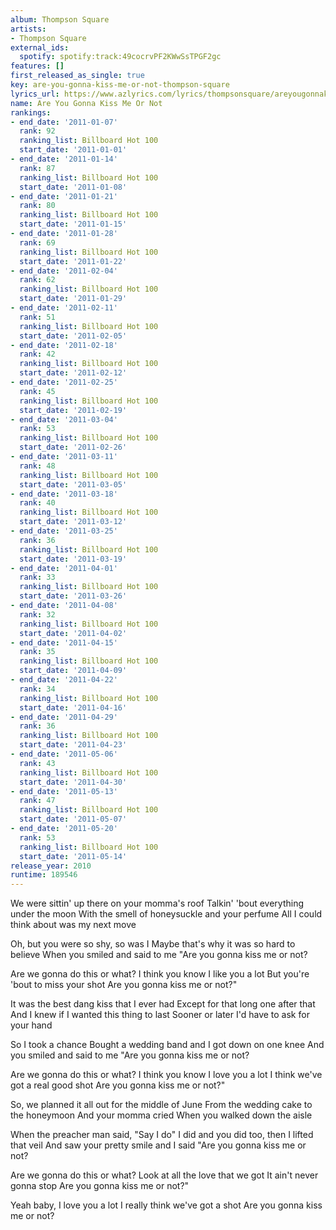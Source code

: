 ```yaml
---
album: Thompson Square
artists:
- Thompson Square
external_ids:
  spotify: spotify:track:49cocrvPF2KWwSsTPGF2gc
features: []
first_released_as_single: true
key: are-you-gonna-kiss-me-or-not-thompson-square
lyrics_url: https://www.azlyrics.com/lyrics/thompsonsquare/areyougonnakissmeornot.html
name: Are You Gonna Kiss Me Or Not
rankings:
- end_date: '2011-01-07'
  rank: 92
  ranking_list: Billboard Hot 100
  start_date: '2011-01-01'
- end_date: '2011-01-14'
  rank: 87
  ranking_list: Billboard Hot 100
  start_date: '2011-01-08'
- end_date: '2011-01-21'
  rank: 80
  ranking_list: Billboard Hot 100
  start_date: '2011-01-15'
- end_date: '2011-01-28'
  rank: 69
  ranking_list: Billboard Hot 100
  start_date: '2011-01-22'
- end_date: '2011-02-04'
  rank: 62
  ranking_list: Billboard Hot 100
  start_date: '2011-01-29'
- end_date: '2011-02-11'
  rank: 51
  ranking_list: Billboard Hot 100
  start_date: '2011-02-05'
- end_date: '2011-02-18'
  rank: 42
  ranking_list: Billboard Hot 100
  start_date: '2011-02-12'
- end_date: '2011-02-25'
  rank: 45
  ranking_list: Billboard Hot 100
  start_date: '2011-02-19'
- end_date: '2011-03-04'
  rank: 53
  ranking_list: Billboard Hot 100
  start_date: '2011-02-26'
- end_date: '2011-03-11'
  rank: 48
  ranking_list: Billboard Hot 100
  start_date: '2011-03-05'
- end_date: '2011-03-18'
  rank: 40
  ranking_list: Billboard Hot 100
  start_date: '2011-03-12'
- end_date: '2011-03-25'
  rank: 36
  ranking_list: Billboard Hot 100
  start_date: '2011-03-19'
- end_date: '2011-04-01'
  rank: 33
  ranking_list: Billboard Hot 100
  start_date: '2011-03-26'
- end_date: '2011-04-08'
  rank: 32
  ranking_list: Billboard Hot 100
  start_date: '2011-04-02'
- end_date: '2011-04-15'
  rank: 35
  ranking_list: Billboard Hot 100
  start_date: '2011-04-09'
- end_date: '2011-04-22'
  rank: 34
  ranking_list: Billboard Hot 100
  start_date: '2011-04-16'
- end_date: '2011-04-29'
  rank: 36
  ranking_list: Billboard Hot 100
  start_date: '2011-04-23'
- end_date: '2011-05-06'
  rank: 43
  ranking_list: Billboard Hot 100
  start_date: '2011-04-30'
- end_date: '2011-05-13'
  rank: 47
  ranking_list: Billboard Hot 100
  start_date: '2011-05-07'
- end_date: '2011-05-20'
  rank: 53
  ranking_list: Billboard Hot 100
  start_date: '2011-05-14'
release_year: 2010
runtime: 189546
---
```

We were sittin' up there on your momma's roof
Talkin' 'bout everything under the moon
With the smell of honeysuckle and your perfume
All I could think about was my next move

Oh, but you were so shy, so was I
Maybe that's why it was so hard to believe
When you smiled and said to me
"Are you gonna kiss me or not?

Are we gonna do this or what?
I think you know I like you a lot
But you're 'bout to miss your shot
Are you gonna kiss me or not?"

It was the best dang kiss that I ever had
Except for that long one after that
And I knew if I wanted this thing to last
Sooner or later I'd have to ask for your hand

So I took a chance
Bought a wedding band and I got down on one knee
And you smiled and said to me
"Are you gonna kiss me or not?

Are we gonna do this or what?
I think you know I love you a lot
I think we've got a real good shot
Are you gonna kiss me or not?"

So, we planned it all out for the middle of June
From the wedding cake to the honeymoon
And your momma cried
When you walked down the aisle

When the preacher man said, "Say I do"
I did and you did too, then I lifted that veil
And saw your pretty smile and I said
"Are you gonna kiss me or not?

Are we gonna do this or what?
Look at all the love that we got
It ain't never gonna stop
Are you gonna kiss me or not?"

Yeah baby, I love you a lot
I really think we've got a shot
Are you gonna kiss me or not?
